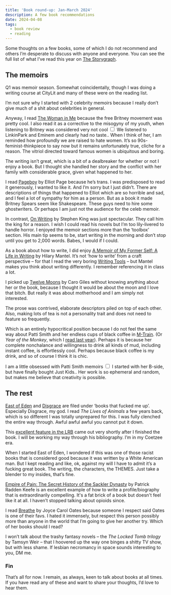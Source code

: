 ```yaml
---
title: 'Book round-up: Jan-March 2024'
description: A few book recommendations   
date: 2024-04-08
tags:
  - book review 
  - reading
---
```


Some thoughts on a few books, some of which I do not recommend and others I’m desperate to discuss with anyone and everyone. You can see the full list of what I’ve read this year on [The Storygraph](https://app.thestorygraph.com/books-read/soniaturcotte?year=2024).

## The memoirs 

Q1 was memoir season. Somewhat coincidentally, though I was doing a writing course at CityLit and many of these were on the reading list. 

I’m not sure why I started with 2 celebrity memoirs because I really don’t give much of a shit about celebrities in general. 

Anyway, I read [The Woman in Me](https://www.britneybook.com/) because the free Britney movement was pretty cool. I also read it as a corrective to the misogyny of my youth, when listening to Britney was considered very not cool<label for="sn-teenagers-are-stupid" class="margin-toggle sidenote-number"></label>
  <input type="checkbox" id="sn-teenagers-are-stupid" class="margin-toggle"/>
  <span class="sidenote">We listened to LinkinPark and Eminem and clearly had no taste.</span>. When I think of her, I am reminded how profoundly we are raised to hate women. It’s so 90s-feminist-thinkpiece to say now but it remains unfortunately true, cliche for a reason. The vitriol directed toward famous women is ubiquitous and boring. 

The writing isn’t great, which is a bit of a dealbreaker for whether or not I enjoy a book. But I thought she handled her story and the conflict with her family with considerable grace, given what happened to her.

I read [Pageboy](https://en.wikipedia.org/wiki/Pageboy_(memoir)) by Elliot Page because he’s trans. I was predisposed to read it generously, I wanted to like it. And I’m sorry but I just didn’t. There are descriptions of things that happened to Elliot which are so horrible and sad, and I feel a lot of sympathy for him as a person. But as a book it made Britney Spears seem like Shakespeare. These guys need to hire some ghostwriters. Or perhaps I am just not the audience for the celeb memoir. 

In contrast, [On Writing](https://en.wikipedia.org/wiki/On_Writing%3A_A_Memoir_of_the_Craft) by Stephen King was just spectacular. They call him the king for a reason. I wish I could read his novels but I’m too lily-livered to handle horror. I enjoyed the memoir sections more than the ‘toolbox’ section. His main tip seems to be, start writing in the morning and don’t stop until you get to 2,000 words. Babes, I would if I could.

As a book about how to write, I did enjoy [A Memoir of My Former Self: A Life in Writing](https://app.thestorygraph.com/books/f34f619c-34ac-4977-88a7-ac341b64d711) by Hilary Mantel. It’s not ‘how to write’ from a craft perspective – for that I read the very boring [Writing Tools](https://app.thestorygraph.com/books/54c5bf76-c117-40f1-b95a-06f42ee79e24) – but Mantel makes you think about writing differently. I remember referencing it in class a lot. 

I picked up [Twelve Moons](https://harpercollins.co.uk/products/twelve-moons-a-year-under-a-shared-sky-caro-giles) by Caro Giles without knowing anything about her or the book, because I thought it would be about the moon and I love that bitch. But really it was about motherhood and I am simply not interested. 

The prose was contrived, elaborate descriptors piled on top of each other. Also, making lots of tea is not a personality trait and does not need to feature so frequently. 

Which is an entirely hypocritical position because I do not feel the same way about Patti Smith and her endless cups of black coffee in [M-Train](https://en.wikipedia.org/wiki/M_Train_(book)). (Or *Year of the Monkey*, which I [read last year](/writing/book-roundup-sept-dec-2023)). Perhaps it is because her complete nonchalance and willingness to drink all kinds of mud, including instant coffee, is effortlessly cool. Perhaps because black coffee is my drink, and so of course I think it is chic. 

I am a little obsessed with Patti Smith memoirs<label for="sn-patti" class="margin-toggle sidenote-number"></label>
  <input type="checkbox" id="sn-patti" class="margin-toggle"/>
  <span class="sidenote">I started with her B-side, but have finally bought Just Kids.</span>. Her work is so ephemeral and random, but makes me believe that creativity is possible.


## The rest 

[East of Eden](https://en.wikipedia.org/wiki/East_of_Eden_(novel)) and [Disgrace](https://en.wikipedia.org/wiki/Disgrace) are filed under ‘books that fucked me up’. Especially Disgrace, my god. I read *The Lives of Animals* a few years back, which is so different I was totally unprepared for this. I was fully clenched the entire way through. Awful awful awful you cannot put it down. 

This [excellent feature in the LRB](https://www.lrb.co.uk/the-paper/v46/n05/nicholas-spice/mothers-and-others) came out very shortly after I finished the book. I will be working my way through his bibliography. I’m in my Coetzee era. 

When I started East of Eden, I wondered if this was one of those racist books that is considered good because it was written by a White American man. But I kept reading and like, ok, against my will I have to admit it’s a fucking great book. The writing, the characters, the THEMES. Just take a blender to my insides, that’s fine.

[Empire of Pain: The Secret History of the Sackler Dynasty](https://en.wikipedia.org/wiki/Empire_of_Pain) by Patrick Radden Keefe is an excellent example of how to write a profile/biography that is extraordinarily compelling. It's a fat brick of a book but doesn't feel like it at all. I haven’t stopped talking about opioids since. 

I read [Breathe](https://www.harpercollins.com/products/breathe-joyce-carol-oates?variant=39727822831650) by Joyce Carol Oates because someone I respect said Oates is one of their favs. I hated it immensely, but respect this person possibly more than anyone in the world that I’m going to give her another try. Which of her books should I read? 

I won’t talk about the trashy fantasy novels – the *The Locked Tomb trilogy* by Tamsyn Weir – that I hoovered up the way one binges a shitty TV show, but with less shame. If lesbian necromancy in space sounds interesting to you, DM me.

### Fin

That’s all for now. I remain, as always, keen to talk about books at all times. If you have read any of these and want to share your thoughts, I’d love to hear them. 
